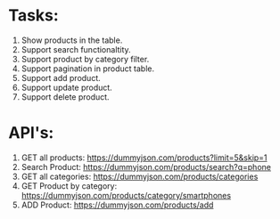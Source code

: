 # Tasks:

1. Show products in the table.
2. Support search functionaltity.
3. Support product by category filter.
4. Support pagination in product table.
5. Support add product.
6. Support update product.
7. Support delete product.


# API's:

1. GET all products: https://dummyjson.com/products?limit=5&skip=1
2. Search Product: https://dummyjson.com/products/search?q=phone
3. GET all categories: https://dummyjson.com/products/categories
4. GET Product by category: https://dummyjson.com/products/category/smartphones
5. ADD Product: https://dummyjson.com/products/add